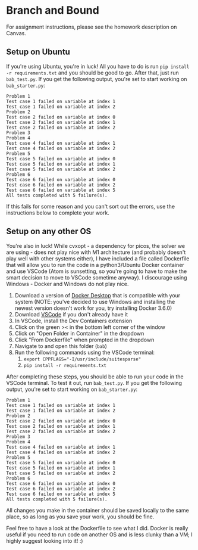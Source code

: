 # Branch and Bound
For assignment instructions, please see the homework description on Canvas.
## Setup on Ubuntu
If you're using Ubuntu, you're in luck! All you have to do is run `pip install -r requirements.txt` and you should be good to go. After that, just run `bab_test.py`. If you get the following output, you're set to start working on `bab_starter.py`:

```
Problem 1
Test case 1 failed on variable at index 1
Test case 1 failed on variable at index 2
Problem 2
Test case 2 failed on variable at index 0
Test case 2 failed on variable at index 1
Test case 2 failed on variable at index 2
Problem 3
Problem 4
Test case 4 failed on variable at index 1
Test case 4 failed on variable at index 2
Problem 5
Test case 5 failed on variable at index 0
Test case 5 failed on variable at index 1
Test case 5 failed on variable at index 2
Problem 6
Test case 6 failed on variable at index 0
Test case 6 failed on variable at index 2
Test case 6 failed on variable at index 5
All tests completed with 5 failure(s).
```

If this fails for some reason and you can't sort out the errors, use the instructions below to complete your work.

## Setup on any other OS
You're also in luck! While cvxopt - a dependency for picos, the solver we are using - does not play nice with M1 architecture (and probably doesn't play well with other systems either), I have included a file called Dockerfile that will allow you to run the code in a python3/Ubuntu Docker container and use VSCode (Atom is sunsetting, so you're going to have to make the smart decision to move to VSCode sometime anyway). I discourage using Windows - Docker and Windows do not play nice.


1. Download a version of [Docker Desktop](https://www.docker.com/products/docker-desktop/) that is compatible with your system (NOTE: you've decided to use Windows and installing the newest version doesn't work for you, try installing Docker 3.6.0)
2. Download [VSCode](https://code.visualstudio.com/download) if you don't already have it
3. In VSCode, install the Dev Containers extension
4. Click on the green >< in the bottom left corner of the window
5. Click on "Open Folder in Container" in the dropdown
6. Click "From Dockerfile" when prompted in the dropdown
7. Navigate to and open this folder (`bab`)
8. Run the following commands using the VSCode terminal:
    1. `export CPPFLAGS="-I/usr/include/suitesparse"`
    2. `pip install -r requirements.txt`

After completing these steps, you should be able to run your code in the VSCode terminal. To test it out, run `bab_test.py`. If you get the following output, you're set to start working on `bab_starter.py`:

```
Problem 1
Test case 1 failed on variable at index 1
Test case 1 failed on variable at index 2
Problem 2
Test case 2 failed on variable at index 0
Test case 2 failed on variable at index 1
Test case 2 failed on variable at index 2
Problem 3
Problem 4
Test case 4 failed on variable at index 1
Test case 4 failed on variable at index 2
Problem 5
Test case 5 failed on variable at index 0
Test case 5 failed on variable at index 1
Test case 5 failed on variable at index 2
Problem 6
Test case 6 failed on variable at index 0
Test case 6 failed on variable at index 2
Test case 6 failed on variable at index 5
All tests completed with 5 failure(s).
```

All changes you make in the container should be saved locally to the same place, so as long as you save your work, you should be fine.

Feel free to have a look at the Dockerfile to see what I did. Docker is really useful if you need to run code on another OS and is less clunky than a VM; I highly suggest looking into it! :)
